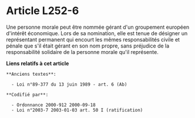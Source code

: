 # Article L252-6

Une personne morale peut être nommée gérant d'un groupement européen d'intérêt économique. Lors de sa nomination, elle est
tenue de désigner un représentant permanent qui encourt les mêmes responsabilités civile et pénale que s'il était gérant en
son nom propre, sans préjudice de la responsabilité solidaire de la personne morale qu'il représente.

**Liens relatifs à cet article**

	**Anciens textes**:

	  - Loi n°89-377 du 13 juin 1989 - art. 6 (Ab)

	**Codifié par**:

	  - Ordonnance 2000-912 2000-09-18
	  - Loi n°2003-7 2003-01-03 art. 50 I (ratification)

